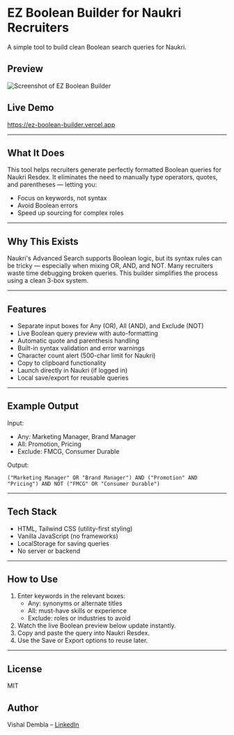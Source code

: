# EZ Boolean Builder for Naukri Recruiters

A simple tool to build clean Boolean search queries for Naukri.

## Preview

![Screenshot of EZ Boolean Builder](./screenshot.png)

## Live Demo
https://ez-boolean-builder.vercel.app

---

## What It Does
This tool helps recruiters generate perfectly formatted Boolean queries for Naukri Resdex. It eliminates the need to manually type operators, quotes, and parentheses — letting you:
- Focus on keywords, not syntax
- Avoid Boolean errors
- Speed up sourcing for complex roles

---

## Why This Exists
Naukri's Advanced Search supports Boolean logic, but its syntax rules can be tricky — especially when mixing OR, AND, and NOT. Many recruiters waste time debugging broken queries. This builder simplifies the process using a clean 3-box system.

---

## Features
- Separate input boxes for Any (OR), All (AND), and Exclude (NOT)
- Live Boolean query preview with auto-formatting
- Automatic quote and parenthesis handling
- Built-in syntax validation and error warnings
- Character count alert (500-char limit for Naukri)
- Copy to clipboard functionality
- Launch directly in Naukri (if logged in)
- Local save/export for reusable queries

---

## Example Output
Input:
- Any: Marketing Manager, Brand Manager
- All: Promotion, Pricing
- Exclude: FMCG, Consumer Durable

Output:
```
("Marketing Manager" OR "Brand Manager") AND ("Promotion" AND "Pricing") AND NOT ("FMCG" OR "Consumer Durable")
```

---

## Tech Stack
- HTML, Tailwind CSS (utility-first styling)
- Vanilla JavaScript (no frameworks)
- LocalStorage for saving queries
- No server or backend

---

## How to Use
1. Enter keywords in the relevant boxes:
   - Any: synonyms or alternate titles
   - All: must-have skills or experience
   - Exclude: roles or industries to avoid
2. Watch the live Boolean preview below update instantly.
3. Copy and paste the query into Naukri Resdex.
4. Use the Save or Export options to reuse later.

---

## License
MIT

## Author
Vishal Dembla – [LinkedIn](https://www.linkedin.com/in/vishaldembla1/)
